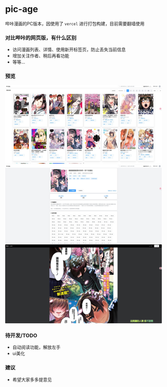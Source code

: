 # pic-age

哔咔漫画的PC版本，因使用了 `vercel` 进行打包构建，目前需要翻墙使用

### 对比哔咔的网页版，有什么区别

- 访问漫画列表、详情、使用新开标签页，防止丢失当前信息
- 增加关注作者、稍后再看功能
- 等等...

### 预览

![列表图片](./src/assets/image/demo/list.jpeg "列表")
![详情图片](./src/assets/image/demo/detail.jpeg "详情")
![阅读图片](./src/assets/image/demo/chapter.png "阅读")

### 待开发/TODO

- 自动阅读功能，解放左手
- ui美化

### 建议

- 希望大家多多提意见
